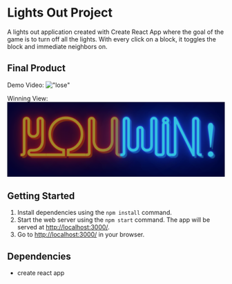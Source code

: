# Lights Out Project

A lights out application created with Create React App where the goal of the game is to turn off all the lights. With every click on a block, it toggles the block and immediate neighbors on. 

## Final Product

Demo Video:
!["lose"](./public/lightsoutdemo.gif)

Winning View:
!["win"](./public/winning.png)

## Getting Started

1. Install dependencies using the `npm install` command.
2. Start the web server using the `npm start` command. The app will be served at <http://localhost:3000/>.
3. Go to <http://localhost:3000/> in your browser.

## Dependencies

- create react app
